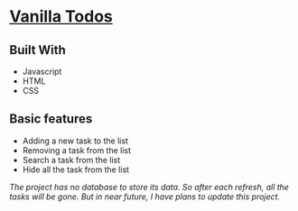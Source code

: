 # [Vanilla Todos](https://alasadnurriad.github.io/My-ToDo-List/)


## Built With 
- Javascript 
- HTML 
- CSS


## Basic features
- Adding a new task to the list 
- Removing a task from the list
- Search a task from the list 
- Hide all the task from the list 

*The project has no database to store its data. So after each refresh, all the tasks will be gone. But in near future, I have plans to update this project.*
